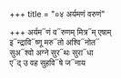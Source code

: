 +++
title = "०४ अर्यमणं वरुणं"

+++
अर्यम᳓णं व᳓रुणम् मित्र᳓म् एषाम्  
इ᳓न्द्रावि᳓ष्णू मरु᳓तो अश्वि᳓नोत᳓  
सुअ᳓श्वो अग्ने सुर᳓थः सुरा᳓धा  
ए᳓द् उ वह सुहवि᳓षे ज᳓नाय